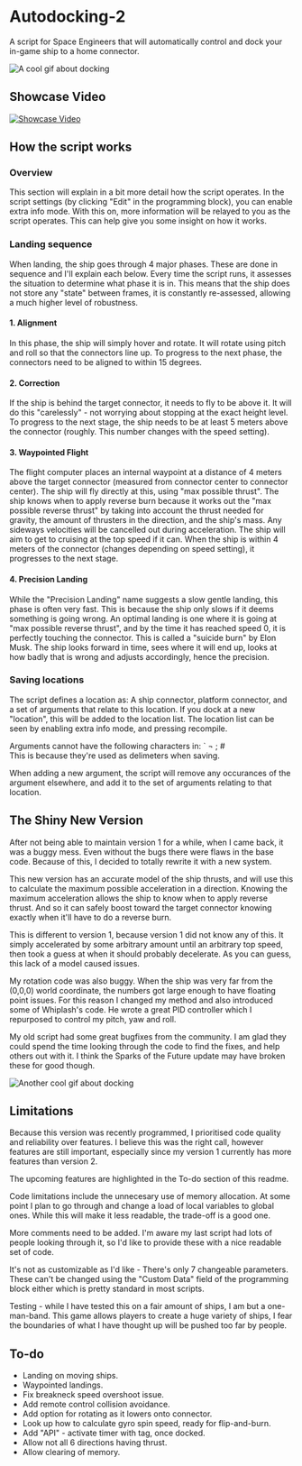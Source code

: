 # Autodocking-2

A script for Space Engineers that will automatically control and dock your in-game ship to a home connector.

![A cool gif about docking](https://raw.githubusercontent.com/ksqk34/Autodocking-2/master/Autodocking%202/gifs/DockingSequence.gif)

## Showcase Video

[![Showcase Video](http://img.youtube.com/vi/Ogm4yzAaqEg/0.jpg)](http://www.youtube.com/watch?v=Ogm4yzAaqEg)

## How the script works

### Overview

This section will explain in a bit more detail how the script operates. In the script settings (by clicking "Edit" in the programming block), you can enable extra info mode. With this on, more information will be relayed to you as the script operates. This can help give you some insight on how it works.

### Landing sequence

When landing, the ship goes through 4 major phases. These are done in sequence and I'll explain each below. Every time the script runs, it assesses the situation to determine what phase it is in. This means that the ship does not store any "state" between frames, it is constantly re-assessed, allowing a much higher level of robustness.

#### 1. Alignment

In this phase, the ship will simply hover and rotate. It will rotate using pitch and roll so that the connectors line up. To progress to the next phase, the connectors need to be aligned to within 15 degrees.

#### 2. Correction

If the ship is behind the target connector, it needs to fly to be above it. It will do this "carelessly" - not worrying about stopping at the exact height level. To progress to the next stage, the ship needs to be at least 5 meters above the connector (roughly. This number changes with the speed setting).

#### 3. Waypointed Flight

The flight computer places an internal waypoint at a distance of 4 meters above the target connector (measured from connector center to connector center). The ship will fly directly at this, using "max possible thrust". The ship knows when to apply reverse burn because it works out the "max possible reverse thrust" by taking into account the thrust needed for gravity, the amount of thrusters in the direction, and the ship's mass. Any sideways velocities will be cancelled out during acceleration. The ship will aim to get to cruising at the top speed if it can. When the ship is within 4 meters of the connector (changes depending on speed setting), it progresses to the next stage.

#### 4. Precision Landing

While the "Precision Landing" name suggests a slow gentle landing, this phase is often very fast. This is because the ship only slows if it deems something is going wrong. An optimal landing is one where it is going at "max possible reverse thrust", and by the time it has reached speed 0, it is perfectly touching the connector. This is called a "suicide burn" by Elon Musk. The ship looks forward in time, sees where it will end up, looks at how badly that is wrong and adjusts accordingly, hence the precision.

### Saving locations

The script defines a location as: A ship connector, platform connector, and a set of arguments that relate to this location. If you dock at a new "location", this will be added to the location list. The location list can be seen by enabling extra info mode, and pressing recompile.  

Arguments cannot have the following characters in: ` ¬ ; #  
This is because they're used as delimeters when saving.

When adding a new argument, the script will remove any occurances of the argument elsewhere, and add it to the set of arguments relating to that location.  

## The Shiny New Version

After not being able to maintain version 1 for a while, when I came back, it was a buggy mess. Even without the bugs there were flaws in the base code. Because of this, I decided to totally rewrite it with a new system.

This new version has an accurate model of the ship thrusts, and will use this to calculate the maximum possible acceleration in a direction. Knowing the maximum acceleration allows the ship to know when to apply reverse thrust. And so it can safely boost toward the target connector knowing exactly when it'll have to do a reverse burn.

This is different to version 1, because version 1 did not know any of this. It simply accelerated by some arbitrary amount until an arbitrary top speed, then took a guess at when it should probably decelerate. As you can guess, this lack of a model caused issues.

My rotation code was also buggy. When the ship was very far from the (0,0,0) world coordinate, the numbers got large enough to have floating point issues. For this reason I changed my method and also introduced some of Whiplash's code. He wrote a great PID controller which I repurposed to control my pitch, yaw and roll.

My old script had some great bugfixes from the community. I am glad they could spend the time looking through the code to find the fixes, and help others out with it. I think the Sparks of the Future update may have broken these for good though.

![Another cool gif about docking](https://raw.githubusercontent.com/ksqk34/Autodocking-2/master/Autodocking%202/gifs/DockingSequence4.gif)

## Limitations

Because this version was recently programmed, I prioritised code quality and reliability over features. I believe this was the right call, however features are still important, especially since my version 1 currently has more features than version 2.

The upcoming features are highlighted in the To-do section of this readme.

Code limitations include the unnecesary use of memory allocation. At some point I plan to go through and change a load of local variables to global ones. While this will make it less readable, the trade-off is a good one.

More comments need to be added. I'm aware my last script had lots of people looking through it, so I'd like to provide these with a nice readable set of code.

It's not as customizable as I'd like - There's only 7 changeable parameters. These can't be changed using the "Custom Data" field of the programming block either which is pretty standard in most scripts.

Testing - while I have tested this on a fair amount of ships, I am but a one-man-band. This game allows players to create a huge variety of ships, I fear the boundaries of what I have thought up will be pushed too far by people.

## To-do

- Landing on moving ships.
- Waypointed landings.
- Fix breakneck speed overshoot issue.
- Add remote control collision avoidance.
- Add option for rotating as it lowers onto connector.
- Look up how to calculate gyro spin speed, ready for flip-and-burn.
- Add "API" - activate timer with tag, once docked.
- Allow not all 6 directions having thrust.
- Allow clearing of memory.
